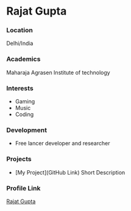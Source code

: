 # Rajat Gupta

### Location

Delhi/India

### Academics

Maharaja Agrasen Institute of technology

### Interests

- Gaming
- Music
- Coding

### Development

- Free lancer developer and researcher

### Projects

- [My Project](GitHub Link) Short Description

### Profile Link

[Rajat Gupta](https://github.com/Rajat2712)
